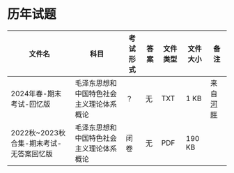 # 历年试题

文件名|科目|考试形式|答案|文件类型|文件大小|备注
---|---|---|---|---|---|---
2024年春-期末考试-回忆版|毛泽东思想和中国特色社会主义理论体系概论|？|无|TXT|1 KB|来自[河畔](https://bbs.uestc.edu.cn/forum.php?mod=viewthread&tid=2139274&extra=page%3D1)
2022秋~2023秋合集-期末考试-无答案回忆版|毛泽东思想和中国特色社会主义理论体系概论|闭卷|无|PDF|190 KB
